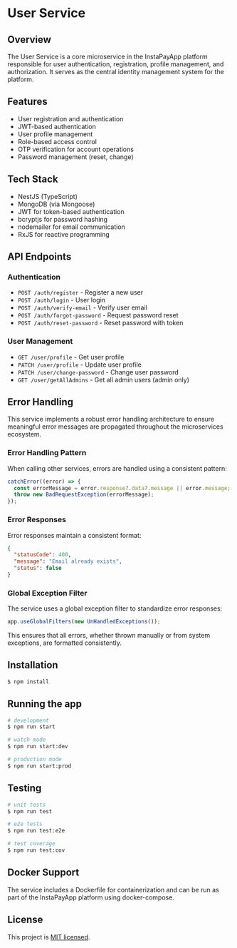 # User Service

## Overview

The User Service is a core microservice in the InstaPayApp platform responsible for user authentication, registration, profile management, and authorization. It serves as the central identity management system for the platform.

## Features

- User registration and authentication
- JWT-based authentication
- User profile management
- Role-based access control
- OTP verification for account operations
- Password management (reset, change)

## Tech Stack

- NestJS (TypeScript)
- MongoDB (via Mongoose)
- JWT for token-based authentication
- bcryptjs for password hashing
- nodemailer for email communication
- RxJS for reactive programming

## API Endpoints

### Authentication
- `POST /auth/register` - Register a new user
- `POST /auth/login` - User login
- `POST /auth/verify-email` - Verify user email
- `POST /auth/forgot-password` - Request password reset
- `POST /auth/reset-password` - Reset password with token

### User Management
- `GET /user/profile` - Get user profile
- `PATCH /user/profile` - Update user profile
- `PATCH /user/change-password` - Change user password
- `GET /user/getAllAdmins` - Get all admin users (admin only)

## Error Handling

This service implements a robust error handling architecture to ensure meaningful error messages are propagated throughout the microservices ecosystem.

### Error Handling Pattern

When calling other services, errors are handled using a consistent pattern:

```typescript
catchError((error) => {
  const errorMessage = error.response?.data?.message || error.message;
  throw new BadRequestException(errorMessage);
});
```

### Error Responses

Error responses maintain a consistent format:

```json
{
  "statusCode": 400,
  "message": "Email already exists",
  "status": false
}
```

### Global Exception Filter

The service uses a global exception filter to standardize error responses:

```typescript
app.useGlobalFilters(new UnHandledExceptions());
```

This ensures that all errors, whether thrown manually or from system exceptions, are formatted consistently.

## Installation

```bash
$ npm install
```

## Running the app

```bash
# development
$ npm run start

# watch mode
$ npm run start:dev

# production mode
$ npm run start:prod
```

## Testing

```bash
# unit tests
$ npm run test

# e2e tests
$ npm run test:e2e

# test coverage
$ npm run test:cov
```

## Docker Support

The service includes a Dockerfile for containerization and can be run as part of the InstaPayApp platform using docker-compose.

## License

This project is [MIT licensed](LICENSE).
